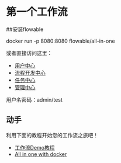 # 第一个工作流

##安装flowable

docker run -p 8080:8080 flowable/all-in-one

或者直接访问这里：
- [用户中心](http://101.133.167.125:8080/flowable-idm)
- [流程开发中心](http://101.133.167.125:8080/flowable-modeler)
- [任务中心](http://101.133.167.125:8080/flowable-admin)
- [管理中心](http://101.133.167.125:8080/flowable-task)

用户名密码：admin/test

## 动手
利用下面的教程开始您的工作流之旅吧！

- [工作流Demo教程](https://documentation.flowable.com/modeler-bpmn/3.5.0/01-bpmn-sample.html)
- [All in one with docker](https://github.com/flowable/flowable-engine/tree/master/docker/all-in-one)